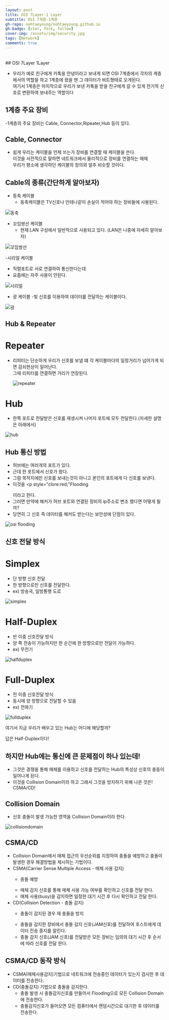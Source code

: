 ```yaml
---
layout: post
title: OSI 7Layer-1 Layer
subtitle: OSI 7계층-1계층
gh-repo: nohtaeyoung/nohtaeyoung.github.io
gh-badge: [star, fork, follow]
cover-img: /assets/img/security.jpg
tags: [Network]
comments: true
---
```



<br>
## OSI 7Layer 1Layer

- 우리가 예로 친구에게 카톡을 안녕이라고 보내게 되면 OSI 7계층에서 각자의 계층에서의 역할을 하고 1계층에 왔을 땐 그 데이터가 비트형태로 오게된다.<br> 
여기서 1계층은 마지막으로 우리가 보낸 카톡을 받을 친구에게 갈 수 있게 전기적 신호로 변환하여 보내주는 역할이다

## 1계층 주요 장비
-1계층의 주요 장비는 Cable, Connector,Ripeater,Hub 등이 있다.

## Cable, Connector
- 쉽게 우리는 케이블을 언제 쓰는가 장비를 연결할 때 케이블을 쓴다.<br>
  이것을 사전적으로 말하면 네트워크에서 물리적으로 장비를 연결하는 매체<br>
  우리가 평소에 생각하던 케이블의 정의와 얼추 비슷할 것이다.

## Cable의 종류(간단하게 알아보자)
- 동축 케이블
  - 동축케이블은 TV신호나 안테나같이 손실이 적어야 하는 장비들에 사용된다.

![동축](../assets/img/동축.png)

- 꼬임쌍선 케이블
  - 현재 LAN 구성에서 일반적으로 사용되고 있다. (LAN은 나중에 자세히 알아보자)

![꼬임쌍선](../assets/img/꼬임쌍선.png)

-시리얼 케이블
  - 직렬포트로 서로 연결하여 통신한다는데
  - 요즘에는 자주 사용이 안된다.

![시리얼](../assets/img/시리얼.png)

- 광 케이블
  -빛 신호를 이용하여 데이터를 전달하는 케이블이다.
  
![광](../assets/img/광.png)
  
## Hub & Repeater
  
# Repeater
- 리피터는 단순하게 우리가 신호를 보낼 떄 각 케이블마다의 일정거리가 넘어가게 되면 감쇠현상이 일어난다.<br>
  그때 리피터를 연결하면 거리가 연장된다.
  
  ![repeater](../assets/img/repeater.png)
    
# Hub
- 한쪽 포트로 전달받은 신호를 재생시켜 나머지 포트에 모두 전달한다.(자세한 설명은 아래에서)

![hub](../assets/img/hub.png)

## Hub 통신 방법
- 허브에는 여러개의 포트가 있다.
- 근데 한 포트에서 신호가 왔다.
- 그럼 목적지에만 신호를 보내는것이 아니고 본인의 포트에게 다 신호를 보낸다.
- 이것을 <p style="clore:red;"Flooding</p> 이라고 한다.
- 그러면 만약에 해커가 허브 포트와 연결된 장비의 ip주소로 변조 했다면 어떻게 될까?
- 당연히 그 신호 즉 데이터를 해커도 받는다는 보안성에 단점이 있다.

![osi flooding](../assets/img/flooding.png)

## 신호 전달 방식
# Simplex
- 단 방향 신호 전달
- 한 방향으로만 신호를 전달한다.
- ex) 방송국, 일방통행 도로

![simplex](../assets/img/simplex.png)

# Half-Duplex
- 반 이중 신호전달 방식
- 양 쪽 전송이 가능하지만 한 순간에 한 방향으로만 전달이 가능하다.
- ex) 무전기

![halfduplex](../assets/img/halfduplex.png)

# Full-Duplex
- 전 이중 신호전달 방식
- 동시에 양 방향으로 전달할 수 있음
- ex) 전화기

![fullduplex](../assets/img/fullduplex.png)

여기서 지금 우리가 배우고 있는 Hub는 어디에 해당할까?

답은 Half-Duplex이다!

## 하지만 Hub에는 통신에 큰 문제점이 하나 있는데!
- 그것은 경쟁을 통해 매체를 이용하고 신호를 전달하는 Hub의 특성상 신호의 충동이 일어나게 된다.
- 이것을 Collision Domain이라 하고 그래서 그것을 방지하기 위해 나온 것은! CSMA/CD!

## Collision Domain
- <p style="clore:red;">신호 충돌이 발생 가능한 영역을 Collision Domain이라 한다.</P>

![collisiondomain](../assets/img/collisiondomain.png)

## CSMA/CD
- Collision Domain에서 매체 접근의 우선순위를 지정하여 충돌을 예방하고 충돌이 발생한 경우 해결방법을
제시하는 기법이다.
- CSMA(Carrier Sense Multiple Access - 매체 사용 감지)
  -  <p style="clore:red;">충돌 예방</p>
  -  매체 감지 신호를 통해 매체 사용 가능 여부를 확인하고 신호를 전달 한다.
  -  매체 사용(busy)을 감지하면 일정한 대기 시간 후 다시 확인하고 전달 한다.
- CD(Collision Detection - 충돌 감지)
  -  <p style="clore:red;">충돌이 감지된 경우 재 충돌을 방지</p>
  -  충돌을 감지한 장비에서 충돌 감지 신호(JAM신호)를 전달하여 호스트에게 데이터 전송 중지를 알린다.
  -  충돌 감지 신호(JAM 신호)를 전달받은 모든 장비는 임의의 대기 시간 후 순서에 따라 신호를 전달 한다.

##  CSMA/CD 동작 방식
- CSMA(매체사용감지)기법으로 네트워크에 전송중인 데이터가 있는지 검사한 후 데이터를 전송한다.
- CD(충돌감지) 기법으로 충돌을 감지한다.
  - 충돌 발생 시 충돌감지신호를 만들어서 Flooding으로 모든 Collision Domain에 전송한다.
  - 충돌감지신호가 들어오면 모든 컴퓨터에서 랜덤시간으로 대기한 후 데이터를 전송한다.
 
<script src="https://giscus.app/client.js"
        data-repo="nohtaeyoung/nohtaeyoung.github.io"
        data-repo-id="R_kgDOHixriA"
        data-category="General"
        data-category-id="DIC_kwDOHixriM4CQSxP"
        data-mapping="pathname"
        data-reactions-enabled="1"
        data-emit-metadata="0"
        data-input-position="top"
        data-theme="light"
        data-lang="ko"
        crossorigin="anonymous"
        async>
</script>
